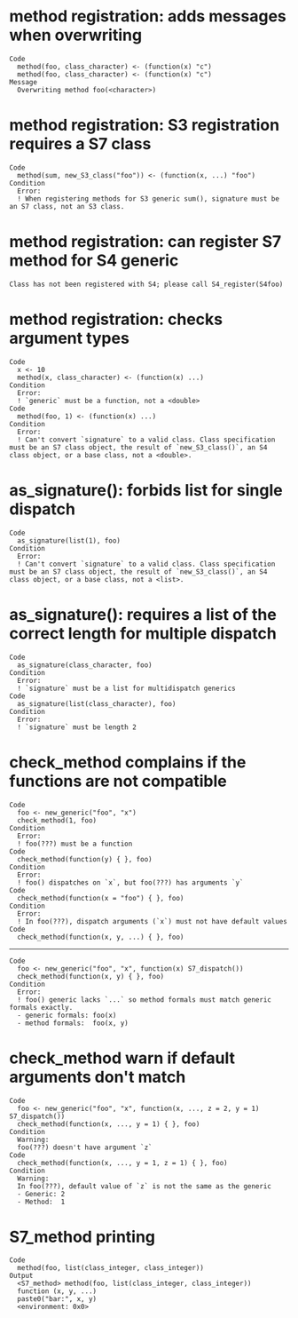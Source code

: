 # method registration: adds messages when overwriting

    Code
      method(foo, class_character) <- (function(x) "c")
      method(foo, class_character) <- (function(x) "c")
    Message
      Overwriting method foo(<character>)

# method registration: S3 registration requires a S7 class

    Code
      method(sum, new_S3_class("foo")) <- (function(x, ...) "foo")
    Condition
      Error:
      ! When registering methods for S3 generic sum(), signature must be an S7 class, not an S3 class.

# method registration: can register S7 method for S4 generic

    Class has not been registered with S4; please call S4_register(S4foo)

# method registration: checks argument types

    Code
      x <- 10
      method(x, class_character) <- (function(x) ...)
    Condition
      Error:
      ! `generic` must be a function, not a <double>
    Code
      method(foo, 1) <- (function(x) ...)
    Condition
      Error:
      ! Can't convert `signature` to a valid class. Class specification must be an S7 class object, the result of `new_S3_class()`, an S4 class object, or a base class, not a <double>.

# as_signature(): forbids list for single dispatch

    Code
      as_signature(list(1), foo)
    Condition
      Error:
      ! Can't convert `signature` to a valid class. Class specification must be an S7 class object, the result of `new_S3_class()`, an S4 class object, or a base class, not a <list>.

# as_signature(): requires a list of the correct length for multiple dispatch

    Code
      as_signature(class_character, foo)
    Condition
      Error:
      ! `signature` must be a list for multidispatch generics
    Code
      as_signature(list(class_character), foo)
    Condition
      Error:
      ! `signature` must be length 2

# check_method complains if the functions are not compatible

    Code
      foo <- new_generic("foo", "x")
      check_method(1, foo)
    Condition
      Error:
      ! foo(???) must be a function
    Code
      check_method(function(y) { }, foo)
    Condition
      Error:
      ! foo() dispatches on `x`, but foo(???) has arguments `y`
    Code
      check_method(function(x = "foo") { }, foo)
    Condition
      Error:
      ! In foo(???), dispatch arguments (`x`) must not have default values
    Code
      check_method(function(x, y, ...) { }, foo)

---

    Code
      foo <- new_generic("foo", "x", function(x) S7_dispatch())
      check_method(function(x, y) { }, foo)
    Condition
      Error:
      ! foo() generic lacks `...` so method formals must match generic formals exactly.
      - generic formals: foo(x)
      - method formals:  foo(x, y)

# check_method warn if default arguments don't match

    Code
      foo <- new_generic("foo", "x", function(x, ..., z = 2, y = 1) S7_dispatch())
      check_method(function(x, ..., y = 1) { }, foo)
    Condition
      Warning:
      foo(???) doesn't have argument `z`
    Code
      check_method(function(x, ..., y = 1, z = 1) { }, foo)
    Condition
      Warning:
      In foo(???), default value of `z` is not the same as the generic
      - Generic: 2
      - Method:  1

# S7_method printing

    Code
      method(foo, list(class_integer, class_integer))
    Output
      <S7_method> method(foo, list(class_integer, class_integer))
      function (x, y, ...) 
      paste0("bar:", x, y)
      <environment: 0x0>

